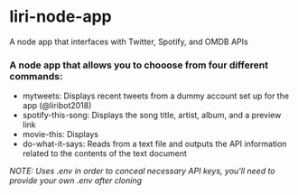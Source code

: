 # liri-node-app
A node app that interfaces with Twitter, Spotify, and OMDB APIs

### A node app that allows you to chooose from four different commands:
* mytweets: Displays recent tweets from a dummy account set up for the app (@liribot2018)
* spotify-this-song: Displays the song title, artist, album, and a preview link
* movie-this: Displays 
* do-what-it-says: Reads from a text file and outputs the API information related to the contents of the text document

_NOTE: Uses .env in order to conceal necessary API keys, you'll need to provide your own .env after cloning_
